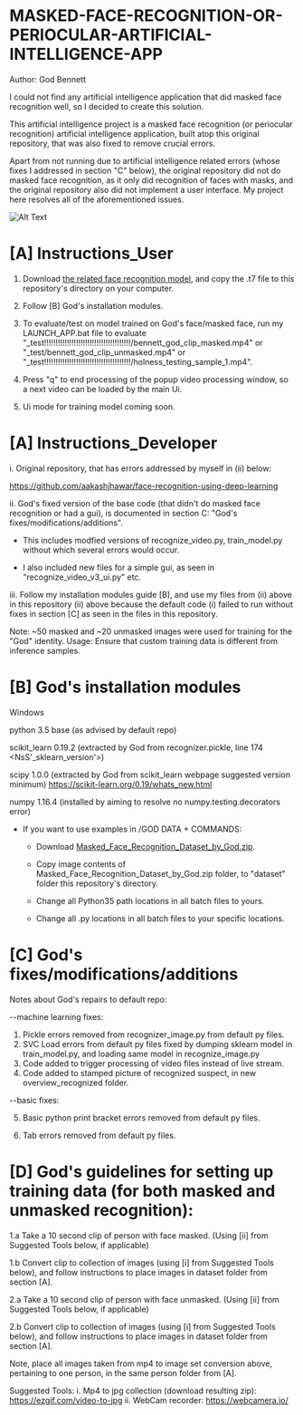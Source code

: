 # MASKED-FACE-RECOGNITION-OR-PERIOCULAR-ARTIFICIAL-INTELLIGENCE-APP

Author: God Bennett

I could not find any artificial intelligence application that did masked face recognition well, so I decided to create this solution.

This artificial intelligence project is a masked face recognition (or periocular recognition) artificial intelligence application, built atop this original repository, that was also fixed to remove crucial errors. 

Apart from not running due to artificial intelligence related errors (whose fixes I addressed in section "C" below), the original repository did not do masked face recognition, as it only did recognition of faces with masks, and the original repository also did not implement a user interface. My project here resolves all of the aforementioned issues.


![Alt Text](https://github.com/JordanMicahBennett/MASKED-FACE-RECOGNITION-OR-PERIOCULAR-ARTIFICIAL-INTELLIGENCE-APP/blob/main/God's%20Masked%20Face%20Recognition%20Project%20Preview.gif)


# [A] Instructions_User

1. Download [the related face recognition model](https://drive.google.com/file/d/18EwXB4CQi6zvjndc5GU2JIEaZYERb7io/view?usp=sharing), and copy the .t7 file to this repository's directory on your computer.

2. Follow [B] God's installation modules.

3. To evaluate/test on model trained on God's face/masked face, run my LAUNCH_APP.bat file to evaluate "_test!!!!!!!!!!!!!!!!!!!!!!!!!!!!!!!!!!!!!!/bennett_god_clip_masked.mp4" or "_test/bennett_god_clip_unmasked.mp4" or "_test!!!!!!!!!!!!!!!!!!!!!!!!!!!!!!!!!!!!!!/holness_testing_sample_1.mp4". 

4. Press "q" to end processing of the popup video processing window, so a next video can be loaded by the main Ui.

5. Ui mode for training model coming soon.




# [A] Instructions_Developer

i. Original repository, that has errors addressed by myself in (ii) below: 

https://github.com/aakashjhawar/face-recognition-using-deep-learning

ii. God's fixed version of the base code (that didn't do masked face recognition or had a gui), is documented in section C:  "God's fixes/modifications/additions".

* This includes modfied versions of recognize_video.py, train_model.py without which several errors would occur.
    
* I also included new files for a simple gui, as seen in "recognize_video_v3_ui.py" etc.

iii. Follow my installation modules guide [B], and use my files from (ii) above in this repository (ii) above because the default code (i) failed to run without fixes in section [C] as seen in the files in this repository.

Note: ~50 masked and ~20 unmasked images were used for training for the "God" identity.
Usage: Ensure that custom training data is different from inference samples.


# [B] God's installation modules
Windows 

python 3.5 base (as advised by default repo)

scikit_learn 0.19.2 (extracted by God from recognizer.pickle, line 174 <NsS'_sklearn_version'>)

scipy 1.0.0 (extracted by God from scikit_learn webpage suggested version minimum) https://scikit-learn.org/0.19/whats_new.html

numpy 1.16.4 (installed by aiming to resolve no numpy.testing.decorators error)

* If you want to use examples in /GOD DATA + COMMANDS:

	* Download [Masked_Face_Recognition_Dataset_by_God.zip](https://drive.google.com/file/d/1BV-eArBzxDJqAO1YDzgu-1ZPrxkqgZJb/view?usp=sharing).
	
    * Copy image contents of Masked_Face_Recognition_Dataset_by_God.zip folder, to "dataset" folder this repository's directory.
    
    * Change all Python35 path locations in all batch files to yours.
    
    * Change all .py locations in all batch files to your specific locations.




# [C] God's fixes/modifications/additions
Notes about God's repairs to default repo:

--machine learning fixes:

1. Pickle errors removed from recognizer_image.py from default py files.
2. SVC Load errors from default py files fixed by dumping sklearn model in train_model.py, and loading same model in recognize_image.py
3. Code added to trigger processing of video files instead of live stream.
4. Code added to stamped picture of recognized suspect, in new overview_recognized folder.

--basic fixes:

5. Basic python print bracket errors removed from default py files.

6. Tab errors removed from default py files.



# [D] God's guidelines for setting up training data (for both masked and unmasked recognition):

1.a Take a 10 second clip of person with face masked. (Using [ii] from Suggested Tools below, if applicable)

1.b Convert clip to collection of images (using [i] from Suggested Tools below), and follow instructions to place images in dataset folder from section [A].

2.a Take a 10 second clip of person with face unmasked. (Using [ii] from Suggested Tools below, if applicable)

2.b Convert clip to collection of images (using [i] from Suggested Tools below), and follow instructions to place images in dataset folder from section [A].

Note, place all images taken from mp4 to image set conversion above, pertaining to one person, in the same person folder from [A].

Suggested Tools:
i. Mp4 to jpg collection (download resulting zip): https://ezgif.com/video-to-jpg
ii. WebCam recorder: https://webcamera.io/
